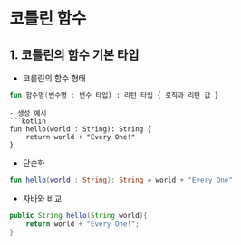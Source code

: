 # 코틀린 함수

## 1. 코틀린의 함수 기본 타입
- 코를린의 함수 형태
```kotlin
fun 함수명(변수명 : 변수 타입) : 리턴 타입 { 로직과 리턴 값 }
```

```
- 생성 예시
```kotlin
fun hello(world : String): String {
    return world + "Every One!"
}
```

- 단순화
```kotlin
fun hello(world : String): String = world + "Every One"
```

- 자바와 비교
```java
public String hello(String world){
    return world + "Every One!";
}